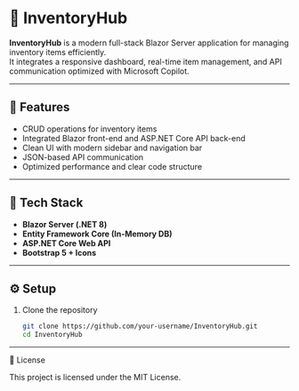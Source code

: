 # 🧭 InventoryHub

**InventoryHub** is a modern full-stack Blazor Server application for managing inventory items efficiently.  
It integrates a responsive dashboard, real-time item management, and API communication optimized with Microsoft Copilot.

---

## 🚀 Features
- CRUD operations for inventory items  
- Integrated Blazor front-end and ASP.NET Core API back-end  
- Clean UI with modern sidebar and navigation bar  
- JSON-based API communication  
- Optimized performance and clear code structure  

---

## 🧩 Tech Stack
- **Blazor Server (.NET 8)**
- **Entity Framework Core (In-Memory DB)**
- **ASP.NET Core Web API**
- **Bootstrap 5 + Icons**

---
## ⚙️ Setup
1. Clone the repository  
   ```bash
   git clone https://github.com/your-username/InventoryHub.git
   cd InventoryHub

---

📜 License

This project is licensed under the MIT License.
